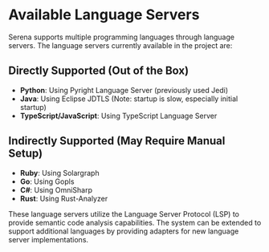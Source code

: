 # Available Language Servers

Serena supports multiple programming languages through language servers. The language servers currently available in the project are:

## Directly Supported (Out of the Box)
- **Python**: Using Pyright Language Server (previously used Jedi)
- **Java**: Using Eclipse JDTLS (Note: startup is slow, especially initial startup)
- **TypeScript/JavaScript**: Using TypeScript Language Server

## Indirectly Supported (May Require Manual Setup)
- **Ruby**: Using Solargraph
- **Go**: Using Gopls
- **C#**: Using OmniSharp
- **Rust**: Using Rust-Analyzer

These language servers utilize the Language Server Protocol (LSP) to provide semantic code analysis capabilities. The system can be extended to support additional languages by providing adapters for new language server implementations.
